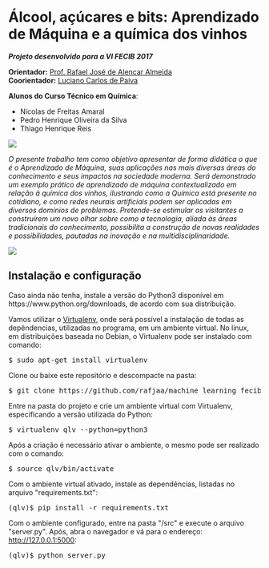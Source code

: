 # Álcool, açúcares e bits: Aprendizado de Máquina e a química dos vinhos

___Projeto desenvolvido para a VI FECIB 2017___

__Orientador:__ <a href="http://lattes.cnpq.br/3995585094514614" target="_blank">Prof. Rafael José de Alencar Almeida</a><br />
__Coorientador:__ <a href="http://lattes.cnpq.br/4539575610533576" target="_blank">Luciano Carlos de Paiva</a>

__Alunos do Curso Técnico em Química__:
- Nícolas de Freitas Amaral
- Pedro Henrique Oliveira da Silva
- Thiago Henrique Reis<br />

<img src="http://aprendizadodemaquina.com.br/wine1.png">

_O presente trabalho tem como objetivo apresentar de forma didática o que é o Aprendizado de Máquina, suas aplicações nas mais diversas áreas do conhecimento e seus impactos na sociedade moderna. Será demonstrado um exemplo prático de aprendizado de máquina contextualizado em relação à química dos vinhos, ilustrando como a Química está presente no cotidiano, e como redes neurais artificiais podem ser aplicadas em diversos domínios de problemas. Pretende-se estimular os visitantes a construírem um novo olhar sobre como a tecnologia, aliada às áreas tradicionais do conhecimento, possibilita a construção de novas realidades e possibilidades, pautadas na inovação e na multidisciplinaridade._

<img src="http://aprendizadodemaquina.com.br/wine2.png">

## Instalação e configuração 
<p>Caso ainda não tenha, instale a versão do Python3 disponível em https://www.python.org/downloads, de acordo com sua distribuição.</p> 
<p>Vamos utilizar o <a href=https://virtualenv.pypa.io/en/stable/>Virtualenv</a>, onde será possível a instalação de todas as depêndencias, utilizadas no programa, em um ambiente virtual. No linux, em distribuições baseada no Debian,  o Virtualenv pode ser instalado com comando:</p>
<pre>$ sudo apt-get install virtualenv</pre>

Clone ou baixe este repositório e descompacte na pasta:
<pre>$ git clone https://github.com/rafjaa/machine_learning_fecib.git </pre>

Entre na pasta do projeto e crie um ambiente virtual com Virtualenv, especificando a versão utilizada do Python:
<pre>$ virtualenv qlv --python=python3</pre>

Após a criação é necessário ativar o ambiente, o mesmo pode ser realizado com o comando:
<pre>$ source qlv/bin/activate</pre>

Com o ambiente virtual ativado, instale as dependências, listadas no arquivo "requirements.txt":
<pre>(qlv)$ pip install -r requirements.txt</pre>

Com o ambiente configurado, entre na pasta "/src" e execute o arquivo "server.py". Após, abra o navegador e vá para o endereço: http://127.0.0.1:5000:
<pre>(qlv)$ python server.py</pre>

